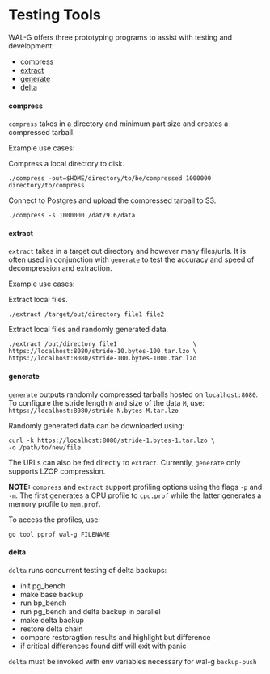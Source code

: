 # Testing Tools

WAL-G offers three prototyping programs to assist with testing and development:

* [compress](#compress)
* [extract](#extract)
* [generate](#generate)
* [delta](#delta)


#### compress

`compress` takes in a directory and minimum part size and creates a compressed tarball.

Example use cases:

Compress a local directory to disk.

```
./compress -out=$HOME/directory/to/be/compressed 1000000 directory/to/compress
```

Connect to Postgres and upload the compressed tarball to S3.

```
./compress -s 1000000 /dat/9.6/data
```

#### extract

`extract` takes in a target out directory and however many files/urls. It is often used in conjunction with `generate` to test the accuracy and speed of decompression and extraction.

Example use cases:

Extract local files.

```
./extract /target/out/directory file1 file2 
```

Extract local files and randomly generated data.

```
./extract /out/directory file1                     \
https://localhost:8080/stride-10.bytes-100.tar.lzo \
https://localhost:8080/stride-100.bytes-1000.tar.lzo
```

#### generate

`generate` outputs randomly compressed tarballs hosted on `localhost:8080`. To configure the stride length `N` and size of the data `M`, use: `https://localhost:8080/stride-N.bytes-M.tar.lzo`

Randomly generated data can be downloaded using:

```
curl -k https://localhost:8080/stride-1.bytes-1.tar.lzo \
-o /path/to/new/file
```
The URLs can also be fed directly to `extract`. Currently, `generate` only supports LZOP compression.


**NOTE:** `compress` and `extract` support profiling options using the flags `-p` and `-m`. The first generates a CPU profile to `cpu.prof` while the latter generates a memory profile to `mem.prof`.

To access the profiles, use:

```
go tool pprof wal-g FILENAME
```

#### delta

`delta` runs concurrent testing of delta backups:
- init pg_bench
- make base backup
- run bp_bench
- run pg_bench and delta backup in parallel
- make delta backup
- restore delta chain
- compare restoragtion results and highlight but difference
- if critical differences found diff will exit with panic

`delta` must be invoked with env variables necessary for wal-g `backup-push`